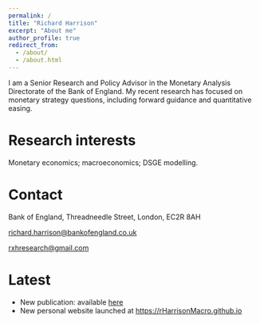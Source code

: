 ```yaml
---
permalink: /
title: "Richard Harrison"
excerpt: "About me"
author_profile: true
redirect_from: 
  - /about/
  - /about.html
---
```


I am a Senior Research and Policy Advisor in the Monetary Analysis Directorate of the Bank of England. My recent research has focused on monetary strategy questions, including forward guidance and quantitative easing. 

Research interests
======
Monetary economics; macroeconomics; DSGE modelling.

Contact
======
Bank of England, Threadneedle Street, London, EC2R 8AH

richard.harrison@bankofengland.co.uk

rxhresearch@gmail.com

Latest
======
* New publication: available [here](/publications/2023-09-19-brexit-vote)
* New personal website launched at https://rHarrisonMacro.github.io

